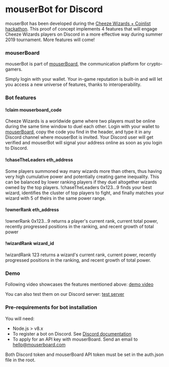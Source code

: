 # mouserBot for Discord #

mouserBot has been developed during the [Cheeze Wizards + Coinlist hackathon](https://coinlist.co/build/cheezewizards).
This proof of concept implements 4 features that will engage Cheeze Wizards players on Discord in a more effective way during summer 2019 tournament. More features will come!

### mouserBoard ###

mouserBot is part of [mouserBoard](https://mouserboard.com), the communication platform for crypto-gamers.

Simply login with your wallet. Your in-game reputation is built-in and will let you access a new universe of features, thanks to interoperability. 

### Bot features ###

#### !claim mouserboard_code ####

Cheeze Wizards is a worldwide game where two players must be online during the same time window to duel each other. 
Login with your wallet to [mouserBoard](https://mouserboard.com), copy the code you find in the header, and type it in any Discord channel where mouserBot is invited. Your Discord user will get verified and mouserBot will signal your address online as soon as you login to Discord. 

#### !chaseTheLeaders eth_address ####

Some players summoned way many wizards more than others, thus having very high cumulative power and potentially creating game inequality. This can be balanced by lower ranking players if they duel altogether wizards owned by the top players.
!chaseTheLeaders 0x123...9 finds your best wizard, identifies the cluster of top players to fight, and finally matches your wizard with 5 of theirs in the same power range. 

#### !ownerRank eth_address ####

!ownerRank 0x123...9 returns a player's current rank, current total power, recently progressed positions in the ranking, and recent growth of total power

#### !wizardRank wizard_id ####

!wizardRank 123 returns a wizard's current rank, current power, recently progressed positions in the ranking, and recent growth of total power.

### Demo ###

Following video showcases the features mentioned above: [demo video](https://youtu.be/zQKLtE-mhJs)

You can also test them on our Discord server: [test server](https://discord.gg/MQEhK2H)

### Pre-requirements for bot installation ###

You will need:
* Node.js > v8.x
* To register a bot on Discord. See [Discord documentation](https://discordapp.com/developers/docs/topics/oauth2#bots)
* To apply for an API key with mouserBoard. Send an email to [hello@mouserboard.com](hello@mouserboard.com)

Both Discord token and mouserBoard API token must be set in the auth.json file in the root.




